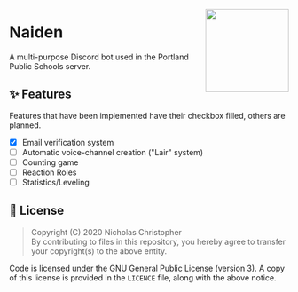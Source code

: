 <img align="right" height=150 width=150 src="https://i.imgur.com/5sSGwH7.png" /></p>
# Naiden
A multi-purpose Discord bot used in the Portland Public Schools server.

## ✨ Features
Features that have been implemented have their checkbox filled, others are planned.

- [x] Email verification system
- [ ] Automatic voice-channel creation ("Lair" system)
- [ ] Counting game
- [ ] Reaction Roles
- [ ] Statistics/Leveling

## 📜 License

> Copyright (C) 2020 Nicholas Christopher\
> By contributing to files in this repository, you hereby agree to transfer your copyright(s) to the above entity.

Code is licensed under the GNU General Public License (version 3). A copy of this license is provided in the `LICENCE` file, along with the above notice.
